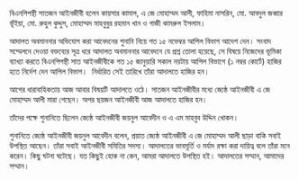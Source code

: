 বিএনপিপন্থী সাতজন আইনজীবী হলেন কায়সার কামাল, এ জে মোহাম্মদ আলী, ফাহিমা নাসরিন, মো. আবদুল জব্বার ভূঁইয়া, মো. রুহুল কুদ্দুস, মোহাম্মদ মাহবুবুর রহমান খান ও গাজী কামরুল ইসলাম।

আদালত অবমাননার অভিযোগ করা আবেদনের শুনানি নিয়ে গত ১৫ নভেম্বর আপিল বিভাগ আদেশ দেন। সংবাদ সম্মেলনে দেওয়া বক্তব্যের সূত্র ধরে আদালত অবমাননার আবেদনে যে প্রশ্ন তোলা হয়েছে, সে বিষয়ে নিজেদের ভূমিকা ব্যাখ্যা করতে বিএনপিপন্থী সাত আইনজীবীকে গত ১৫ জানুয়ারি সকাল নয়টায় আপিল বিভাগে (১ নম্বর কোর্টে) হাজির হতে নির্দেশ দেন আপিল বিভাগ।  নির্ধারিত সেই তারিখে তাঁরা আদালতে হাজির হন।

আগের ধারাবাহিকতায় আজ আবার বিষয়টি আদালতে ওঠে। সাতজন আইনজীবীর মধ্যে জ্যেষ্ঠ আইনজীবী এ জে মোহাম্মদ আলী মারা গেছেন। অপর ছয়জন আইনজীবী আজ আদালতে হাজির হন।

তাঁদের পক্ষে শুনানিতে ছিলেন জ্যেষ্ঠ আইনজীবী জয়নুল আবেদীন ও এ এম মাহবুব উদ্দিন খোকন।

শুনানিতে জ্যেষ্ঠ আইনজীবী জয়নুল আবেদীন বলেন, প্রয়াত জ্যেষ্ঠ আইনজীবী এ জে মোহাম্মদ আলী ছাড়া বাকি সবাই উপস্থিত আছেন। তাঁরা সবাই আইনজীবী সমিতির সদস্য। আদালতের ভাবমূর্তি ও মর্যাদ রক্ষা করা দায়িত্ব বলে তাঁরা মনে করেন। কিছু ঘটনা ঘটেছে। যত কিছুই হোক না কেন, আমরা আদালতে উপস্থিত হই। আদালতের সম্মান, আমাদের সম্মান।  
